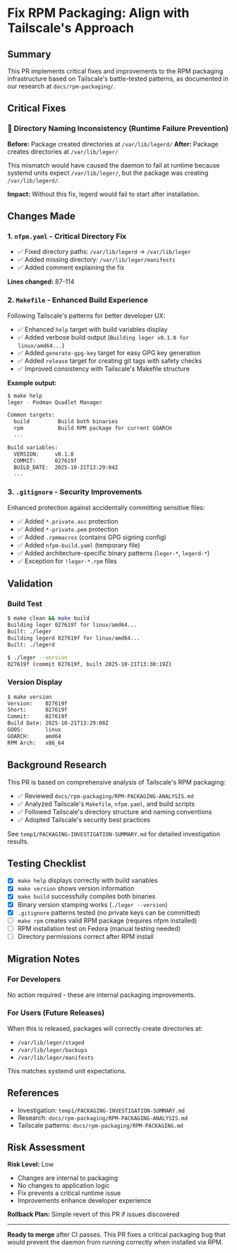 # Fix RPM Packaging: Align with Tailscale's Approach

## Summary

This PR implements critical fixes and improvements to the RPM packaging infrastructure based on Tailscale's battle-tested patterns, as documented in our research at `docs/rpm-packaging/`.

## Critical Fixes

### 🔴 Directory Naming Inconsistency (Runtime Failure Prevention)
**Before:** Package created directories at `/var/lib/legerd/`
**After:** Package creates directories at `/var/lib/leger/`

This mismatch would have caused the daemon to fail at runtime because systemd units expect `/var/lib/leger/`, but the package was creating `/var/lib/legerd/`.

**Impact:** Without this fix, legerd would fail to start after installation.

## Changes Made

### 1. `nfpm.yaml` - Critical Directory Fix
- ✅ Fixed directory paths: `/var/lib/legerd` → `/var/lib/leger`
- ✅ Added missing directory: `/var/lib/leger/manifests`
- ✅ Added comment explaining the fix

**Lines changed:** 87-114

### 2. `Makefile` - Enhanced Build Experience
Following Tailscale's patterns for better developer UX:

- ✅ Enhanced `help` target with build variables display
- ✅ Added verbose build output (`Building leger v0.1.0 for linux/amd64...`)
- ✅ Added `generate-gpg-key` target for easy GPG key generation
- ✅ Added `release` target for creating git tags with safety checks
- ✅ Improved consistency with Tailscale's Makefile structure

**Example output:**
```bash
$ make help
leger - Podman Quadlet Manager

Common targets:
  build         Build both binaries
  rpm           Build RPM package for current GOARCH
  ...

Build variables:
  VERSION:     v0.1.0
  COMMIT:      027619f
  BUILD_DATE:  2025-10-21T13:29:04Z
  ...
```

### 3. `.gitignore` - Security Improvements
Enhanced protection against accidentally committing sensitive files:

- ✅ Added `*.private.asc` protection
- ✅ Added `*-private.pem` protection
- ✅ Added `.rpmmacros` (contains GPG signing config)
- ✅ Added `nfpm-build.yaml` (temporary file)
- ✅ Added architecture-specific binary patterns (`leger-*`, `legerd-*`)
- ✅ Exception for `!leger-*.rpm` files

## Validation

### Build Test
```bash
$ make clean && make build
Building leger 027619f for linux/amd64...
Built: ./leger
Building legerd 027619f for linux/amd64...
Built: ./legerd

$ ./leger --version
027619f (commit 027619f, built 2025-10-21T13:30:19Z)
```

### Version Display
```bash
$ make version
Version:    027619f
Short:      027619f
Commit:     027619f
Build Date: 2025-10-21T13:29:08Z
GOOS:       linux
GOARCH:     amd64
RPM Arch:   x86_64
```

## Background Research

This PR is based on comprehensive analysis of Tailscale's RPM packaging:
- ✅ Reviewed `docs/rpm-packaging/RPM-PACKAGING-ANALYSIS.md`
- ✅ Analyzed Tailscale's `Makefile`, `nfpm.yaml`, and build scripts
- ✅ Followed Tailscale's directory structure and naming conventions
- ✅ Adopted Tailscale's security best practices

See `temp1/PACKAGING-INVESTIGATION-SUMMARY.md` for detailed investigation results.

## Testing Checklist

- [x] `make help` displays correctly with build variables
- [x] `make version` shows version information
- [x] `make build` successfully compiles both binaries
- [x] Binary version stamping works (`./leger --version`)
- [x] `.gitignore` patterns tested (no private keys can be committed)
- [ ] `make rpm` creates valid RPM package (requires nfpm installed)
- [ ] RPM installation test on Fedora (manual testing needed)
- [ ] Directory permissions correct after RPM install

## Migration Notes

### For Developers
No action required - these are internal packaging improvements.

### For Users (Future Releases)
When this is released, packages will correctly create directories at:
- `/var/lib/leger/staged`
- `/var/lib/leger/backups`
- `/var/lib/leger/manifests`

This matches systemd unit expectations.

## References

- Investigation: `temp1/PACKAGING-INVESTIGATION-SUMMARY.md`
- Research: `docs/rpm-packaging/RPM-PACKAGING-ANALYSIS.md`
- Tailscale patterns: `docs/rpm-packaging/RPM-PACKAGING.md`

## Risk Assessment

**Risk Level:** Low
- Changes are internal to packaging
- No changes to application logic
- Fix prevents a critical runtime issue
- Improvements enhance developer experience

**Rollback Plan:** Simple revert of this PR if issues discovered

---

**Ready to merge** after CI passes. This PR fixes a critical packaging bug that would prevent the daemon from running correctly when installed via RPM.
